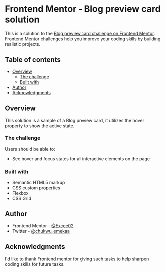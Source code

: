 # Frontend Mentor - Blog preview card solution

This is a solution to the [Blog preview card challenge on Frontend Mentor](https://www.frontendmentor.io/challenges/blog-preview-card-ckPaj01IcS). Frontend Mentor challenges help you improve your coding skills by building realistic projects. 

## Table of contents

- [Overview](#overview)
  - [The challenge](#the-challenge)
  - [Built with](#built-with)
- [Author](#author)
- [Acknowledgments](#acknowledgments)


## Overview

This solution is a sample of a Blog preview card, it utilizes the hover property to show the active state.

### The challenge

Users should be able to:

- See hover and focus states for all interactive elements on the page

### Built with

- Semantic HTML5 markup
- CSS custom properties
- Flexbox
- CSS Grid

## Author

- Frontend Mentor - [@Excee02](https://www.frontendmentor.io/profile/Excee02)
- Twitter - [@chukwu_emekaa](https://www.twitter.com/chukwu_emekaa)


## Acknowledgments

I'd like to thank Frontend mentor for giving such tasks to help sharpen coding skills for future tasks.

